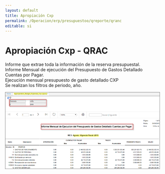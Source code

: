 ```yaml
---
layout: default
title: Apropiación Cxp  
permalink: /Operacion/erp/presupuestoo/qreporte/qranc  
editable: si
---
```


# Apropiación Cxp - QRAC 


Informe que extrae toda la información de la reserva presupuestal.  
Informe Mensual de ejecución del Presupuesto de Gastos Detallado Cuentas por Pagar.  
Ejecución mensual presupuesto de gasto detallado CXP  
Se realizan los filtros de periodo, año.  

![](QRAC1.png)	



